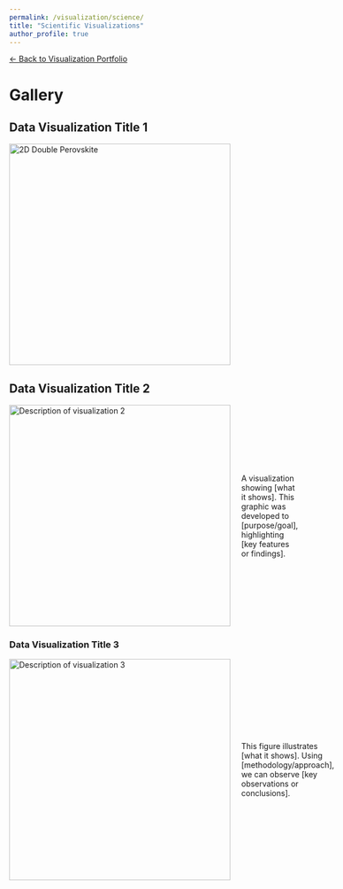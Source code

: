 ```yaml
---
permalink: /visualization/science/
title: "Scientific Visualizations"
author_profile: true
---
```



[← Back to Visualization Portfolio](/visualization/)

# Gallery

## Data Visualization Title 1
<div class="image-container" style="display: flex; align-items: center; margin-bottom: 20px;">
    <img src="/assets/images/science/2DDPK.gif" alt="2D Double Perovskite" style="width: 400px; margin-right: 20px;">
    <div class="description">
    </div>
</div>

## Data Visualization Title 2
<div class="image-container" style="display: flex; align-items: center; margin-bottom: 20px;">
    <img src="/assets/images/science/example2.jpg" alt="Description of visualization 2" style="width: 400px; margin-right: 20px;">
    <div class="description">
        A visualization showing [what it shows]. This graphic was developed to [purpose/goal], highlighting [key features or findings].
    </div>
</div>

### Data Visualization Title 3
<div class="image-container" style="display: flex; align-items: center; margin-bottom: 20px;">
    <img src="/assets/images/science/example3.jpg" alt="Description of visualization 3" style="width: 400px; margin-right: 20px;">
    <div class="description">
        This figure illustrates [what it shows]. Using [methodology/approach], we can observe [key observations or conclusions].
    </div>
</div>

